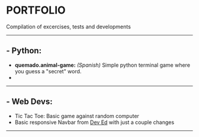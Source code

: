 # PORTFOLIO
Compilation of excercises, tests and developments

- - - - 

## - Python:
  - **quemado.animal-game:** *(Spanish)* Simple python terminal game where you guess a "secret" word.
  - 

- - - -

## - Web Devs:
  - Tic Tac Toe: Basic game against random computer
  - Basic responsive Navbar from [Dev Ed](https://www.youtube.com/channel/UClb90NQQcskPUGDIXsQEz5Q) with just a couple changes
  
- - - - 
